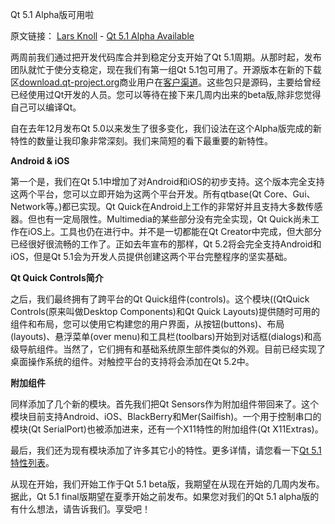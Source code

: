 Qt 5.1 Alpha版可用啦

原文链接： [Lars Knoll](http://blog.qt.digia.com/blog/author/lars/) - [Qt 5.1 Alpha Available](http://blog.qt.digia.com/blog/2013/04/08/qt-5-1-alpha-available/)

两周前我们通过把开发代码库合并到稳定分支开始了Qt 5.1周期。从那时起，发布团队就忙于使分支稳定，现在我们有第一组Qt 5.1包可用了。开源版本在新的下载区[download.qt-project.org](http://download.qt-project.org/development_releases/qt/5.1/)商业用户在[客户渠道](http://qt.digia.com/customerportal)。这些包只是源码，主要给曾经已经使用过Qt开发的人员。您可以等待在接下来几周内出来的beta版,除非您觉得自己可以编译Qt。

自在去年12月发布Qt 5.0以来发生了很多变化，我们设法在这个Alpha版完成的新特性的数量让我印象非常深刻。我们来简短的看下最重要的新特性。

**Android & iOS**

第一个是，我们在Qt 5.1中增加了对Android和iOS的初步支持。这个版本完全支持这两个平台，您可以立即开始为这两个平台开发。所有qtbase(Qt Core、Gui、Network等。)都已实现。Qt Quick在Android上工作的非常好并且支持大多数传感器。但也有一定局限性。Multimedia的某些部分没有完全实现，Qt Quick尚未工作在iOS上。工具也仍在进行中。并不是一切都能在Qt Creator中完成，但大部分已经很好很流畅的工作了。正如去年宣布的那样，Qt 5.2将会完全支持Android和iOS，但是Qt 5.1会为开发人员提供创建这两个平台完整程序的坚实基础。

**Qt Quick Controls简介**

之后，我们最终拥有了跨平台的Qt Quick组件(controls)。这个模块((QtQuick Controls(原来叫做Desktop Components)和Qt Quick Layouts)提供随时可用的组件和布局，您可以使用它构建您的用户界面，从按钮(buttons)、布局(layouts)、悬浮菜单(over menu)和工具栏(toolbars)开始到对话框(dialogs)和高级导航组件。当然了，它们拥有和基础系统原生部件类似的外观。目前已经实现了桌面操作系统的组件。对触控平台的支持将会添加在Qt 5.2中。

**附加组件**

同样添加了几个新的模块。首先我们把Qt Sensors作为附加组件带回来了。这个模块目前支持Android、iOS、BlackBerry和Mer(Sailfish)。一个用于控制串口的模块(Qt SerialPort)也被添加进来，还有一个X11特性的附加组件(Qt X11Extras)。

最后，我们还为现有模块添加了许多其它小的特性。更多详情，请您看一下[Qt 5.1特性列表](http://qt-project.org/wiki/New-Features-in-Qt-5.1)。

从现在开始，我们开始工作于Qt 5.1 beta版，我期望在从现在开始的几周内发布。据此，Qt 5.1 final版期望在夏季开始之前发布。如果您对我们的Qt 5.1 alpha版的有什么想法，请告诉我们。享受吧！